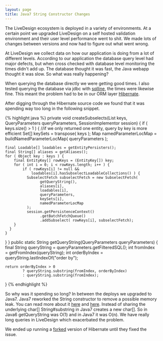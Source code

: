 ```yaml
---
layout: page
title: Java7 String Constructor Changes
---
```

The LiveDesign ecosystem is deployed in a variety of environments.  At a certain point we upgraded LiveDesign on a self hosted validation environment and their user level performance went to shit.  We made lots of changes between versions and now had to figure out what went wrong.

At LiveDesign we collect data on how our application is doing from a lot of different levels. According to our application the database query level had major defects, but when cross checked with database level monitoring the times didn't add up.  The database thought it was fast, the Java webapp thought it was slow.  So what was really happening?

When querying the database directly we were getting good times. I also tested querying the database via jdbc with [sqlline](https://github.com/lilleswing/sqlline), the times were likewise fine. This meant the problem had to be in our ORM layer [Hibernate](http://hibernate.org/).

After digging through the Hibernate source code we found that it was spending way too long in the following snippet.

{% highlight java %}
private void createSubselects(List keys, QueryParameters queryParameters,
                              SessionImplementor session) {
  if ( keys.size() > 1 ) {
    //if we only returned one entity, query by key is more efficient
    Set[] keySets = transpose( keys );
    Map namedParameterLocMap = buildNamedParameterLocMap( queryParameters );

    final Loadable[] loadables = getEntityPersisters();
    final String[] aliases = getAliases();
    for ( Object key : keys ) {
        final EntityKey[] rowKeys = (EntityKey[]) key;
        for ( int i = 0; i < rowKeys.length; i++ ) {
            if ( rowKeys[i] != null &&
                loadables[i].hasSubselectLoadableCollections() ) {
              SubselectFetch subselectFetch = new SubselectFetch(
                    getQueryString(),
                    aliases[i],
                    loadables[i],
                    queryParameters,
                    keySets[i],
                    namedParameterLocMap
              );
              session.getPersistenceContext()
                    .getBatchFetchQueue()
                    .addSubselect( rowKeys[i], subselectFetch);
        }
      }
    }
  }
}
public static String getQueryString(QueryParameters queryParameters) {
    final String queryString = queryParameters.getFilteredSQL();
    int fromIndex = getFromIndex(queryString);
    int orderByIndex = queryString.lastIndexOf("order by");

    return orderByIndex > 0
            ? queryString.substring(fromIndex, orderByIndex)
            : queryString.substring(fromIndex);
}
{% endhighlight %}

So why was it spending so long? In between the deploys we upgraded to Java7. Java7 reworked the String constructor to remove a possible memory leak. You can read more about it [here](http://java-performance.info/changes-to-string-java-1-7-0_06/) and [here](http://www.javaspecialists.eu/archive/Issue230.html). Instead of sharing the underlying char[] String#substring in Java7 creates a new char[]. So in Java6 getQueryString was O(1) and in Java7 it was O(n). We have really long queries in LiveDesign which exacerbated the problem.

We ended up running a [forked](https://github.com/hibernate/hibernate-orm/compare/master...schrodinger:HHH-9163) version of Hibernate until they fixed the issue.
